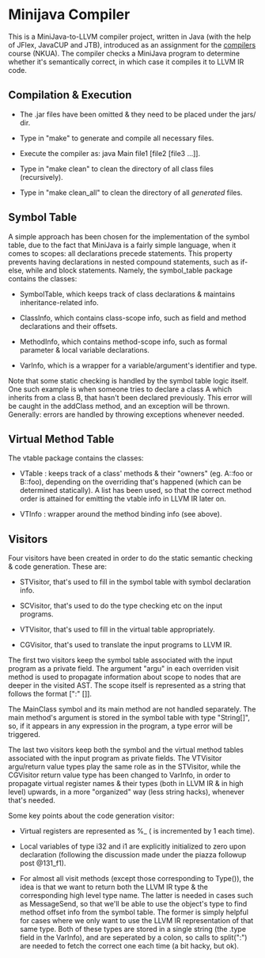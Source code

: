 # Minijava Compiler

This is a MiniJava-to-LLVM compiler project, written in Java (with the help of JFlex, JavaCUP and JTB), introduced
as an assignment for the [compilers](http://cgi.di.uoa.gr/~compilers) course (NKUA). The compiler checks a MiniJava
program to determine whether it's semantically correct, in which case it compiles it to LLVM IR code.


## Compilation & Execution

- The .jar files have been omitted & they need to be placed under the jars/ dir.

- Type in "make" to generate and compile all necessary files.

- Execute the compiler as: java Main file1 [file2 [file3 ...]].

- Type in "make clean" to clean the directory of all class files (recursively).

- Type in "make clean_all" to clean the directory of all *generated* files.


## Symbol Table

A simple approach has been chosen for the implementation of the symbol table, due to the fact
that MiniJava is a fairly simple language, when it comes to scopes: all declarations precede
statements. This property prevents having declarations in nested compound statements, such as
if-else, while and block statements. Namely, the symbol_table package contains the classes:

- SymbolTable, which keeps track of class declarations & maintains inheritance-related info.

- ClassInfo, which contains class-scope info, such as field and method declarations and their
  offsets.

- MethodInfo, which contains method-scope info, such as formal parameter & local variable
  declarations.

- VarInfo, which is a wrapper for a variable/argument's identifier and type.

Note that some static checking is handled by the symbol table logic itself. One such example
is when someone tries to declare a class A which inherits from a class B, that hasn't been
declared previously. This error will be caught in the addClass method, and an exception will
be thrown. Generally: errors are handled by throwing exceptions whenever needed.


## Virtual Method Table

The vtable package contains the classes:

- VTable : keeps track of a class' methods & their "owners" (eg. A::foo or B::foo), depending on
  the overriding that's happened (which can be determined statically). A list has been used, so
  that the correct method order is attained for emitting the vtable info in LLVM IR later on.

- VTInfo : wrapper around the method binding info (see above).


## Visitors

Four visitors have been created in order to do the static semantic checking & code generation.
These are:

- STVisitor, that's used to fill in the symbol table with symbol declaration info.

- SCVisitor, that's used to do the type checking etc on the input programs.

- VTVisitor, that's used to fill in the virtual table appropriately.

- CGVisitor, that's used to translate the input programs to LLVM IR.

The first two visitors keep the symbol table associated with the input program as a private
field. The argument "argu" in each overriden visit method is used to propagate information
about scope to nodes that are deeper in the visited AST. The scope itself is represented as
a string that follows the format <ClassIdentifier> [":" [<MethodIdentifier>]].

The MainClass symbol and its main method are not handled separately. The main method's
argument is stored in the symbol table with type "String[]", so, if it appears in any
expression in the program, a type error will be triggered.

The last two visitors keep both the symbol and the virtual method tables associated with the
input program as private fields. The VTVisitor argu/return value types play the same role as
in the STVisitor, while the CGVisitor return value type has been changed to VarInfo, in order
to propagate virtual register names & their types (both in LLVM IR & in high level) upwards,
in a more "organized" way (less string hacks), whenever that's needed.

Some key points about the code generation visitor:

- Virtual registers are represented as %_<number> (<number> is incremented by 1 each time).

- Local variables of type i32 and i1 are explicitly initialized to zero upon declaration
  (following the discussion made under the piazza followup post @131_f1).

- For almost all visit methods (except those corresponding to Type()), the idea is that we
  want to return both the LLVM IR type & the corresponding high level type name. The latter
  is needed in cases such as MessageSend, so that we'll be able to use the object's type to
  find method offset info from the symbol table. The former is simply helpful for cases where
  we only want to use the LLVM IR representation of that same type. Both of these types are
  stored in a single string (the .type field in the VarInfo), and are seperated by a colon,
  so calls to split(":") are needed to fetch the correct one each time (a bit hacky, but ok).


